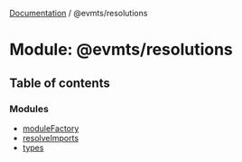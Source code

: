[Documentation](../README.md) / @evmts/resolutions

# Module: @evmts/resolutions

## Table of contents

### Modules

- [moduleFactory](evmts_resolutions.moduleFactory.md)
- [resolveImports](evmts_resolutions.resolveImports.md)
- [types](evmts_resolutions.types.md)
